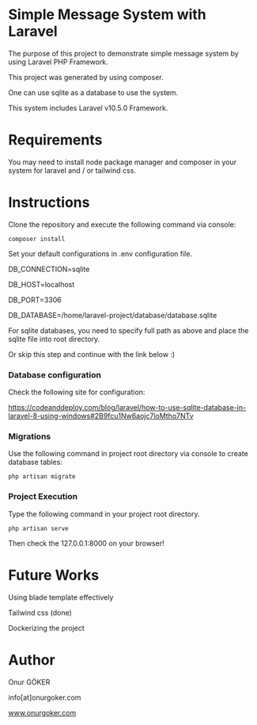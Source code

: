 # Simple Message System with Laravel

The purpose of this project to demonstrate simple message system by using Laravel PHP Framework.

This project was generated by using composer.

One can use sqlite as a database to use the system.

This system includes Laravel v10.5.0 Framework.

# Requirements
You may need to install node package manager and composer in your system for laravel and / or tailwind css.

# Instructions
Clone the repository and execute the following command via console:

``````
composer install
``````

Set your default configurations in .env configuration file.

DB_CONNECTION=sqlite 

DB_HOST=localhost 

DB_PORT=3306 

DB_DATABASE=/home/laravel-project/database/database.sqlite 

For sqlite databases, you need to specify full path as above and place the sqlite file into root directory. 

Or skip this step and continue with the link below :)

### Database configuration
Check the following site for configuration: 

https://codeanddeploy.com/blog/laravel/how-to-use-sqlite-database-in-laravel-8-using-windows#2B9fcu1Nw6aojc7loMtho7NTv

### Migrations
Use the following command in project root directory via console to create database tables:

``````
php artisan migrate
``````

### Project Execution
Type the following command in your project root directory.

``````
php artisan serve
``````

Then check the 127.0.0.1:8000 on your browser!

# Future Works
Using blade template effectively

Tailwind css (done)

Dockerizing the project

# Author
Onur GÖKER

info[at]onurgoker.com

www.onurgoker.com
